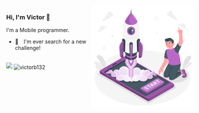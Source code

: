 <a href="https://storyset.com/rocket" title="Illustration by Freepik Storyset">
  <img align="right" src="./.github/Launching-amico.svg" alt="a rocket on launch" width=55% height=55% />
</a>

### Hi, I'm Victor 👋

I'm a Mobile programmer.

- 🚀 I'm ever search for a new challenge!

<br/>
  <img height="180em" src="https://github-readme-stats-eight-theta.vercel.app/api/top-langs/?username=victorb132&layout=compact&langs_count=8&theme=algolia"/>
  <img align="center" src="https://github-readme-streak-stats.herokuapp.com/?user=victorb132&theme=monokai" alt="victorb132" height="158"/>
